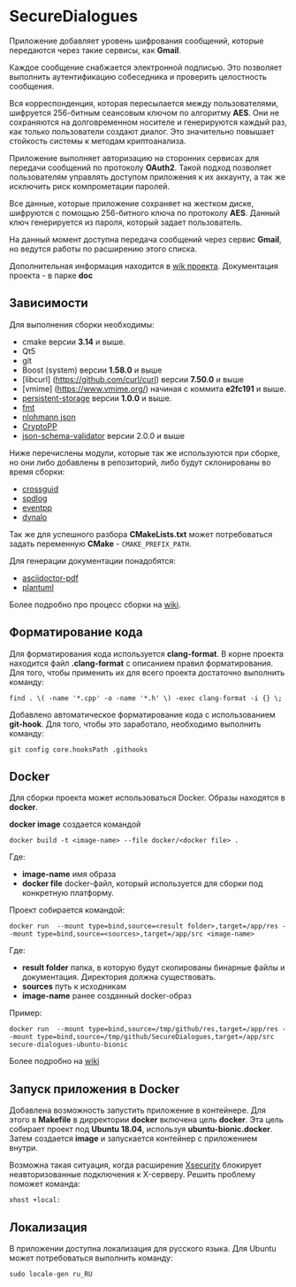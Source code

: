# SecureDialogues

Приложение добавляет уровень шифрования
сообщений, которые передаются через такие сервисы, как **Gmail**.

Каждое сообщение снабжается электронной подписью. Это позволяет 
выполнить аутентификацию собеседника и проверить целостность сообщения.

Вся корреспонденция, которая пересылается между пользователями,
шифруется 256-битным сеансовым ключом по алгоритму **AES**. Они не сохраняются
на долговременном носителе и генерируются каждый раз, как только пользователи 
создают диалог. Это значительно повышает стойкость системы к методам криптоанализа.

Приложение выполняет авторизацию на сторонних сервисах для передачи сообщений по протоколу 
**OAuth2**. Такой подход позволяет пользователям управлять доступом приложения к их аккаунту, 
а так же исключить риск компрометации паролей. 

Все данные, которые приложение сохраняет на жестком диске, шифруются с помощью 
256-битного ключа по протоколу **AES**. Данный ключ генерируется из пароля, который задает пользователь.

На данный момент доступна передача сообщений через сервис **Gmail**, но ведутся работы по расширению этого списка.

Дополнительная информация находится в [wik проекта](https://github.com/sqglobe/SecureDialogues/wiki/Главная).
Документация проекта - в парке **doc**

## Зависимости

Для выполнения сборки необходимы:

* cmake версии **3.14** и выше.
* Qt5
* git
* Boost (system) версии **1.58.0** и выше
* [libcurl] (https://github.com/curl/curl) версии **7.50.0** и выше
* [vmime] (https://www.vmime.org/) начиная с коммита **e2fc191** и выше.
* [persistent-storage](https://github.com/sqglobe/persistent-storage) версии **1.0.0** и выше.
* [fmt](https://github.com/fmtlib/fmt)
* [nlohmann json](https://github.com/nlohmann/json)
* [CryptoPP](https://www.cryptopp.com/)
* [json-schema-validator](https://github.com/pboettch/json-schema-validator)  версии 2.0.0 и выше

Ниже перечислены модули, которые так же используются при сборке, но они либо добавлены в репозиторий,
либо будут склонированы во время сборки:


* [crossguid](https://github.com/graeme-hill/crossguid)
* [spdlog](https://github.com/gabime/spdlog)
* [eventpp](https://github.com/wqking/eventpp)
* [dynalo](https://github.com/maddouri/dynalo)

Так же для успешного разбора **CMakeLists.txt**  может потребоваться задать переменную **CMake** - `CMAKE_PREFIX_PATH`.


Для генерации документации понадобятся:

* [asciidoctor-pdf](https://asciidoctor.org/docs/asciidoctor-pdf)
* [plantuml](http://plantuml.com/)

Более подробно про процесс сборки на [wiki](https://github.com/sqglobe/SecureDialogues/wiki/%D0%A1%D0%B1%D0%BE%D1%80%D0%BA%D0%B0-%D0%BF%D1%80%D0%B8%D0%BB%D0%BE%D0%B6%D0%B5%D0%BD%D0%B8%D1%8).

## Форматирование кода

Для форматирования кода используется **clang-format**. 
В корне проекта находится файл **.clang-format** с описанием правил форматирования. Для того, чтобы применить их для всего проекта 
достаточно выполнить команду:
```
find . \( -name '*.cpp' -o -name '*.h' \) -exec clang-format -i {} \;
```

Добавлено автоматическое форматирование кода с использованием **git-hook**. Для того, чтобы это заработало, необходимо выполнить команду:
```
git config core.hooksPath .githooks
```

## Docker

Для сборки проекта может использоваться Docker.
Образы находятся в **docker**.

**docker image** создается командой

```
docker build -t <image-name> --file docker/<docker file> .
```

Где:

* **image-name** имя образа
* **docker file** docker-файл, который используется для сборки под конкретную платформу.

Проект собирается командой:

```
docker run  --mount type=bind,source=<result folder>,target=/app/res --mount type=bind,source=<sources>,target=/app/src <image-name>
```

Где:

* **result folder** папка, в которую будут скопированы бинарные файлы и документация. Директория должна существовать.
* **sources** путь к исходникам
* **image-name** ранее созданный docker-образ

Пример:

```
docker run  --mount type=bind,source=/tmp/github/res,target=/app/res --mount type=bind,source=/tmp/github/SecureDialogues,target=/app/src secure-dialogues-ubuntu-bionic
```

Более подробно на [wiki](https://github.com/sqglobe/SecureDialogues/wiki/docker)

## Запуск приложения в Docker

Добавлена возможность запустить приложение в контейнере.
Для этого в **Makefile** в дирректории **docker** включена цель **docker**. Эта цель собирает проект под **Ubuntu 18.04**, используя **ubuntu-bionic.docker**.
Затем создается **image** и запускается контейнер с приложением внутри. 

Возможна такая ситуация, когда расширение [Xsecurity](https://www.x.org/releases/X11R7.7/doc/man/man7/Xsecurity.7.xhtml) блокирует неавторизованные подключения к X-серверу.
Решить проблему поможет команда:

```
xhost +local:
```

## Локализация

В приложении доступна локализация для русского языка. Для Ubuntu может потребоваться выполнить команду:

```
sudo locale-gen ru_RU
```
